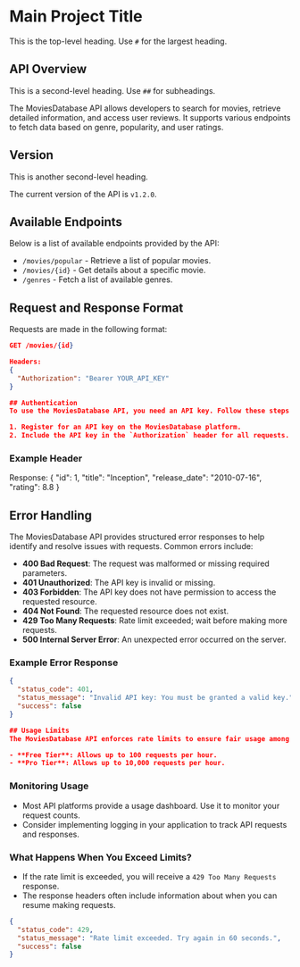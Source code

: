 # Main Project Title
This is the top-level heading. Use `#` for the largest heading.

## API Overview
This is a second-level heading. Use `##` for subheadings.

The MoviesDatabase API allows developers to search for movies, retrieve detailed information, and access user reviews. It supports various endpoints to fetch data based on genre, popularity, and user ratings.

## Version
This is another second-level heading.

The current version of the API is `v1.2.0`.

## Available Endpoints
Below is a list of available endpoints provided by the API:

- `/movies/popular` - Retrieve a list of popular movies.
- `/movies/{id}` - Get details about a specific movie.
- `/genres` - Fetch a list of available genres.

## Request and Response Format
Requests are made in the following format:

```json
GET /movies/{id}

Headers:
{
  "Authorization": "Bearer YOUR_API_KEY"
}

## Authentication
To use the MoviesDatabase API, you need an API key. Follow these steps to authenticate your requests:

1. Register for an API key on the MoviesDatabase platform.
2. Include the API key in the `Authorization` header for all requests.
```

### Example Header


Response:
{
  "id": 1,
  "title": "Inception",
  "release_date": "2010-07-16",
  "rating": 8.8
}

## Error Handling
The MoviesDatabase API provides structured error responses to help identify and resolve issues with requests. Common errors include:

- **400 Bad Request**: The request was malformed or missing required parameters.
- **401 Unauthorized**: The API key is invalid or missing.
- **403 Forbidden**: The API key does not have permission to access the requested resource.
- **404 Not Found**: The requested resource does not exist.
- **429 Too Many Requests**: Rate limit exceeded; wait before making more requests.
- **500 Internal Server Error**: An unexpected error occurred on the server.

### Example Error Response
```json
{
  "status_code": 401,
  "status_message": "Invalid API key: You must be granted a valid key.",
  "success": false
}

## Usage Limits
The MoviesDatabase API enforces rate limits to ensure fair usage among all users. These limits vary based on the subscription tier:

- **Free Tier**: Allows up to 100 requests per hour.
- **Pro Tier**: Allows up to 10,000 requests per hour.
```

### Monitoring Usage
- Most API platforms provide a usage dashboard. Use it to monitor your request counts.
- Consider implementing logging in your application to track API requests and responses.

### What Happens When You Exceed Limits?
- If the rate limit is exceeded, you will receive a `429 Too Many Requests` response.
- The response headers often include information about when you can resume making requests.

```json
{
  "status_code": 429,
  "status_message": "Rate limit exceeded. Try again in 60 seconds.",
  "success": false
}

